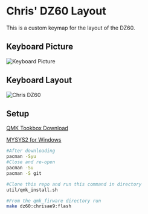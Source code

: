# Chris' DZ60 Layout

This is a custom keymap for the layout of the DZ60.

## Keyboard Picture

![Keyboard Picture](https://i.imgur.com/cbKxxx4.jpg)

## Keyboard Layout

![Chris DZ60](https://i.imgur.com/3uN8MEZ.png)

## Setup

[QMK Tookbox Download](https://github.com/qmk/qmk_toolbox/releases/tag/0.0.13)

[MYSYS2 for Windows](http://www.msys2.org/)

``` bash
#After downloading
pacman -Syu
#Close and re-open
pacman -Su
pacman -S git

#Clone this repo and run this command in directory
util/qmk_install.sh
```

``` bash
#From the qmk_firware directory run
make dz60:chrisae9:flash
```
